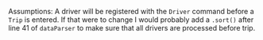Assumptions:
A driver will be registered with the `Driver` command before a `Trip` is entered. If that were to change I would probably add a `.sort()` after line 41 of `dataParser` to make sure that all drivers are processed before trip.